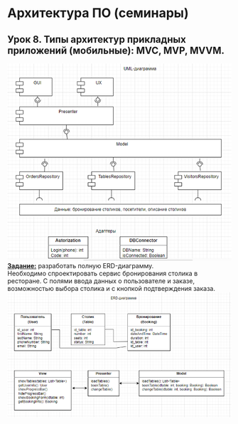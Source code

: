 # Архитектура ПО (семинары)

## Урок 8. Типы архитектур прикладных приложений (мобильные): MVC, MVP, MVVM.
![схема](image_1.PNG)<br>
**<u>Задание:</u>** разработать полную ERD-диаграмму.<br>
Необходимо спроектировать сервис бронирования столика в ресторане. C полями ввода данных о пользователе и заказе, возможностью выбора столика и с кнопкой подтверждения заказа.<br>
![схема](image_2.PNG)
